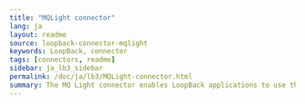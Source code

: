 ```yaml
---
title: "MQLight connector"
lang: ja
layout: readme
source: loopback-connector-mqlight
keywords: LoopBack, connector
tags: [connectors, readme]
sidebar: ja_lb3_sidebar
permalink: /doc/ja/lb3/MQLight-connector.html
summary: The MQ Light connector enables LoopBack applications to use the MQ Light messaging API.
---
```

